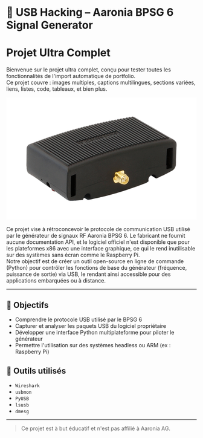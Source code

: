 # 🔬 USB Hacking – Aaronia BPSG 6 Signal Generator

# Projet Ultra Complet

Bienvenue sur le projet ultra complet, conçu pour tester toutes les fonctionnalités de l'import automatique de portfolio.  
Ce projet couvre : images multiples, captions multilingues, sections variées, liens, listes, code, tableaux, et bien plus.

<!--portfolio
{
  "id": "ultracomplet",
  "repo": "https://github.com/bosco-drg/ultra-complet",
  "date": "2024-07-01",
  "images": [
    "https://raw.githubusercontent.com/bosco-drg/Reverse-Engineering/main/docs/img/generator_aaronia.png",
    "https://raw.githubusercontent.com/bosco-drg/Reverse-Engineering/main/docs/img/generator_aaronia.png",
    "https://raw.githubusercontent.com/bosco-drg/Reverse-Engineering/main/docs/img/generator_aaronia.png",
    "https://raw.githubusercontent.com/bosco-drg/Reverse-Engineering/main/docs/img/generator_aaronia.png"
  ],
  "tags": [
    "python", "iot", "hardware", "web", "ai", "robotics", "opensource", "cloud", "devops", "security"
  ],
  "title_fr": "Projet Ultra Complet",
  "title_en": "Ultra Complete Project",
  "short_desc_fr": "Un projet de test exhaustif pour explorer toutes les possibilités du script d'import.",
  "short_desc_en": "An exhaustive test project to explore all import script possibilities.",
  "desc_fr": "Ce projet ultra complet démontre l'intégration de toutes les fonctionnalités prévues pour le portfolio automatisé. Il inclut des images, des sections variées, des liens, des listes, du code, des tableaux, et des captions multilingues. Il permet de valider la robustesse du script sur de grands volumes de données et de textes.",
  "desc_en": "This ultra complete project demonstrates the integration of all features planned for the automated portfolio. It includes images, various sections, links, lists, code, tables, and multilingual captions. It validates the script's robustness on large volumes of data and text.",
  "img_caption_fr": "Image illustrative du projet ultra complet.",
  "img_caption_en": "Illustrative image of the ultra complete project.",
  "img_caption1_fr": "Première image du projet, montrant l'interface principale.",
  "img_caption1_en": "First project image, showing the main interface.",
  "img_caption2_fr": "Deuxième image, démonstration de la fonctionnalité avancée.",
  "img_caption2_en": "Second image, advanced feature demonstration.",
  "img_caption3_fr": "Troisième image, visualisation des résultats.",
  "img_caption3_en": "Third image, results visualization.",
  "img_caption4_fr": "Quatrième image, schéma SVG du système.",
  "img_caption4_en": "Fourth image, SVG diagram of the system.",
  "long_text_fr": "Voici un très long texte en français. ".repeat(50) + "Fin du texte.",
  "long_text_en": "Here is a very long text in English. ".repeat(50) + "End of text.",
  "sections": [
    {
      "type": "text",
      "value": [
        "project_ultracomplet_desc",
        "long_text_fr"
      ]
    },
    {
      "type": "image",
      "src": "https://raw.githubusercontent.com/bosco-drg/Reverse-Engineering/main/docs/img/generator_aaronia.png",
      "caption_i18n": "img_caption1_fr"
    },
    {
      "type": "image",
      "src": "https://raw.githubusercontent.com/bosco-drg/Reverse-Engineering/main/docs/img/generator_aaronia.png",
      "caption_i18n": "img_caption2_fr"
    },
    {
      "type": "image",
      "src": "https://raw.githubusercontent.com/bosco-drg/Reverse-Engineering/main/docs/img/generator_aaronia.png",
      "caption_i18n": "img_caption3_fr"
    },
    {
      "type": "image",
      "src": "https://raw.githubusercontent.com/bosco-drg/Reverse-Engineering/main/docs/img/generator_aaronia.png",
      "caption_i18n": "img_caption4_fr"
    },
    {
      "type": "hr"
    },
    {
      "type": "text",
      "value": [
        "Voici une section supplémentaire pour tester l'empilement de textes.",
        "On peut ajouter plusieurs paragraphes ici.",
        "Liste des fonctionnalités :",
        "- Import automatique",
        "- Gestion multilingue",
        "- Téléchargement d'images",
        "- Sections variées (texte, image, lien, code, tableau, hr)",
        "- Robustesse sur de gros volumes"
      ]
    },
    {
      "type": "list",
      "items": [
        "Premier point de la liste",
        "Deuxième point",
        "Troisième point"
      ]
    },
    {
      "type": "code",
      "language": "python",
      "value": [
        "def hello_world():",
        "    print('Hello, world!')"
      ]
    },
    {
      "type": "table",
      "headers": ["Fonctionnalité", "Statut"],
      "rows": [
        ["Import README", "OK"],
        ["Téléchargement images", "OK"],
        ["Traductions", "OK"],
        ["Sections complexes", "OK"]
      ]
    },
    {
      "type": "link",
      "href": "https://github.com/bosco-drg/ultra-complet",
      "caption_i18n": "project_ultracomplet_link_caption",
      "target": "_blank"
    },
    {
      "type": "hr"
    },
    {
      "type": "text",
      "value": [
        "Encore un peu de texte pour tester la longueur du contenu. ".repeat(20)
      ]
    }
  ]
}
-->

<p align="center">
  <img src="docs/img/generator_aaronia.png" alt="Aaronia BPSG 6" />
</p>

Ce projet vise à rétroconcevoir le protocole de communication USB utilisé par le générateur de signaux RF Aaronia BPSG 6. Le fabricant ne fournit aucune documentation API, et le logiciel officiel n'est disponible que pour les plateformes x86 avec une interface graphique, ce qui le rend inutilisable sur des systèmes sans écran comme le Raspberry Pi.  
Notre objectif est de créer un outil open-source en ligne de commande (Python) pour contrôler les fonctions de base du générateur (fréquence, puissance de sortie) via USB, le rendant ainsi accessible pour des applications embarquées ou à distance.

---

## 🚀 Objectifs

- Comprendre le protocole USB utilisé par le BPSG 6
- Capturer et analyser les paquets USB du logiciel propriétaire
- Développer une interface Python multiplateforme pour piloter le générateur
- Permettre l'utilisation sur des systèmes headless ou ARM (ex : Raspberry Pi)

## 🔧 Outils utilisés

- `Wireshark`
- `usbmon`
- `PyUSB`
- `lsusb`
- `dmesg`

---

> Ce projet est à but éducatif et n'est pas affilié à Aaronia AG.
